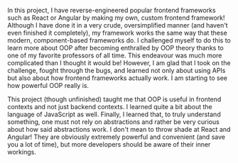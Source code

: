 In this project, I have reverse-engineered popular frontend frameworks such as React or Angular by making my own, custom frontend 
framework! Although I have done it in a very crude, oversimplified manner (and haven't even finished it completely), my framework works 
the same way that these modern, component-based frameworks do. I challenged myself to do this to learn more about OOP after becoming
enthralled by OOP theory thanks to one of my favorite professors of all time. This endeavour was much more complicated than I thought it 
would be! However, I am glad that I took on the challenge, fought through the bugs, and learned not only about using APIs but also about
how frontend frameworks actually work. I am starting to see how powerful OOP really is. 

This project (though unfinished) taught me that OOP is useful in frontend contexts and not just backend contexts. I learned quite a bit 
about the language of JavaScript as well. Finally, I learned that, to truly understand something, one must not rely on abstractions and
rather be very curious about how said abstractions work. I don't mean to throw shade at React and Angular! They are obviously extremely
powerful and convenient (and save you a lot of time), but more developers should be aware of their inner workings. 
